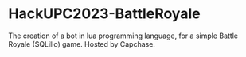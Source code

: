 # HackUPC2023-BattleRoyale
The creation of a bot in lua programming language, for a simple Battle Royale (SQLillo) game. Hosted by Capchase.
